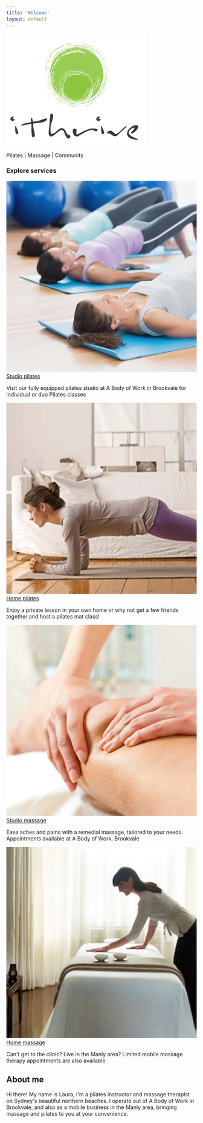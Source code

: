 ```yaml
---
title: 'Welcome'
layout: default
---
```


<section class="section section-product">
	<div class="container">
		<div class="product_logo">
			<img src="/images/ithrive-logo.jpg" />
			<p>Pilates | Massage | Community</p><!-- .tagline -->
		</div><!-- .product_logo -->
		<div class="row">
			<div class="col-sm-12">
				<div class="product_services">
					<h3>Explore services</h3>
					<div class="servicePreview">
						<a href="/studio-pilates">
							<img src="/images/service-studio-pilates.jpg" alt="" />
							<div class="service_name">Studio pilates</div><!-- .service_name -->
						</a><!-- .service -->
						<p>Visit our fully equipped pilates studio at A Body of Work in Brookvale for individual or duo Pilates classes </p>
					</div><!-- .service -->
					<div class="servicePreview">
						<a href="/home-pilates">
							<img src="/images/service-home-pilates.jpg" alt="" />
							<div class="service_name">Home pilates</div><!-- .service_name -->
						</a><!-- .service -->
						<p>Enjoy a private lesson in your own home or why not get a few friends together and host a pilates mat class!</p>
					</div><!-- .service -->
					<div class="servicePreview">
						<a href="/studio-massage">
							<img src="/images/service-studio-massage.jpg" alt="" />
							<div class="service_name">Studio massage</div><!-- .service_name -->
						</a><!-- .service -->
						<p>Ease aches and pains with a remedial massage, tailored to your needs. Appointments available at A Body of Work, Brookvale</p>
					</div><!-- .service -->
					<div class="servicePreview">
						<a href="/home-massage">
							<img src="/images/service-home-massage.jpg" alt="" />
							<div class="service_name">Home massage</div><!-- .service_name -->
						</a><!-- .service -->
						<p>Can't get to the clinic? Live in the Manly area? Limited mobile massage therapy appointments are also available </p>
					</div><!-- .service -->
				</div>
			</div><!-- .col-sm-12 -->
		</div><!-- .row -->
	</div><!-- .container -->
</section><!-- .section -->

<!-- <section class="section section-community">
	<div class="layer layer-img b-lazy" data-src="/images/section-bgs/community.jpg"></div>
	<div class="container">
		<div class="row">
			<div class="col-sm-4 col-sm-offset-8">
				<h1>Join the community</h1>
				<p>I believe that genuine connection with the people around us is as important to our health as exercise and nutrition. ithrive therefore, is as much about what happens outside the studio as within. I envisage a growing hub of activity around this page however for now I invite you to come and join our weekly morning beach walk along the gorgeous Manly beach. Morning is such a magical time to be out, connect with others and soak up some healing sun rays before the UV gets too high.  We are so blessed to live in this beautiful place, let's get out amongst it!  </p>
				<p><a href="/community" class="btn btn-lg btn-outline">Learn more</a></p>
			</div>
		</div>
	</div>
</section> -->

<section class="section section-aboutMe">
	<div class="layer layer-img b-lazy" data-src="/images/section-bgs/laura-desert.jpg"></div><!-- .layer layer-img -->
	<div class="container">
		<div class="row">
			<div class="col-sm-4">
				<h1>About me</h1>
				<p>Hi there! My name is Laura, I'm a pilates instructor and massage therapist on Sydney's beautiful northern beaches. I operate out of A Body of Work in Brookvale, and also as a mobile business in the Manly area, bringing massage and pilates to you at your convenience.
         </p>
			</div><!-- .col-sm-4 -->
		</div><!-- .row col-sm-8 -->
	</div><!-- .container -->
</section><!-- .section section-welcome -->